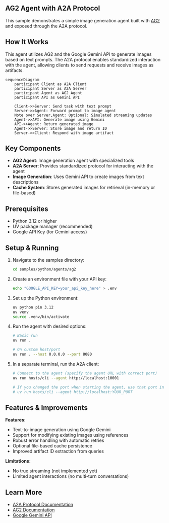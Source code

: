 ## AG2 Agent with A2A Protocol

This sample demonstrates a simple image generation agent built with [AG2](https://docs.ag2.ai/latest) and exposed through the A2A protocol.

## How It Works

This agent utilizes AG2 and the Google Gemini API to generate images based on text prompts. The A2A protocol enables standardized interaction with the agent, allowing clients to send requests and receive images as artifacts.

```mermaid
sequenceDiagram
    participant Client as A2A Client
    participant Server as A2A Server
    participant Agent as AG2 Agent
    participant API as Gemini API

    Client->>Server: Send task with text prompt
    Server->>Agent: Forward prompt to image agent
    Note over Server,Agent: Optional: Simulated streaming updates
    Agent->>API: Generate image using Gemini
    API->>Agent: Return generated image
    Agent->>Server: Store image and return ID
    Server->>Client: Respond with image artifact
```

## Key Components

- **AG2 Agent**: Image generation agent with specialized tools
- **A2A Server**: Provides standardized protocol for interacting with the agent
- **Image Generation**: Uses Gemini API to create images from text descriptions
- **Cache System**: Stores generated images for retrieval (in-memory or file-based)

## Prerequisites

- Python 3.12 or higher
- UV package manager (recommended)
- Google API Key (for Gemini access)

## Setup & Running

1. Navigate to the samples directory:

   ```bash
   cd samples/python/agents/ag2
   ```

2. Create an environment file with your API key:

   ```bash
   echo "GOOGLE_API_KEY=your_api_key_here" > .env
   ```

3. Set up the Python environment:

   ```bash
   uv python pin 3.12
   uv venv
   source .venv/bin/activate
   ```

4. Run the agent with desired options:

   ```bash
   # Basic run
   uv run .

   # On custom host/port
   uv run . --host 0.0.0.0 --port 8080
   ```

5. In a separate terminal, run the A2A client:

   ```bash
   # Connect to the agent (specify the agent URL with correct port)
   uv run hosts/cli --agent http://localhost:10001
   
   # If you changed the port when starting the agent, use that port instead
   # uv run hosts/cli --agent http://localhost:YOUR_PORT
   ```

## Features & Improvements

**Features:**

- Text-to-image generation using Google Gemini
- Support for modifying existing images using references
- Robust error handling with automatic retries
- Optional file-based cache persistence
- Improved artifact ID extraction from queries

**Limitations:**

- No true streaming (not implemented yet)
- Limited agent interactions (no multi-turn conversations)

## Learn More

- [A2A Protocol Documentation](https://google.github.io/A2A/#/documentation)
- [AG2 Documentation](https://docs.ag2.ai/latest/)
- [Google Gemini API](https://ai.google.dev/gemini-api)
